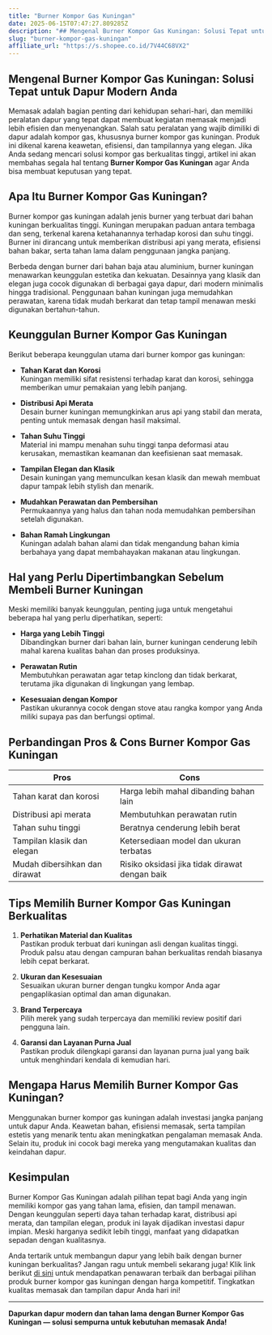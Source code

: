 ```yaml
---
title: "Burner Kompor Gas Kuningan"
date: 2025-06-15T07:47:27.809285Z
description: "## Mengenal Burner Kompor Gas Kuningan: Solusi Tepat untuk Dapur Modern Anda..."
slug: "burner-kompor-gas-kuningan"
affiliate_url: "https://s.shopee.co.id/7V44C68VX2"
---
```

## Mengenal Burner Kompor Gas Kuningan: Solusi Tepat untuk Dapur Modern Anda

Memasak adalah bagian penting dari kehidupan sehari-hari, dan memiliki peralatan dapur yang tepat dapat membuat kegiatan memasak menjadi lebih efisien dan menyenangkan. Salah satu peralatan yang wajib dimiliki di dapur adalah kompor gas, khususnya burner kompor gas kuningan. Produk ini dikenal karena keawetan, efisiensi, dan tampilannya yang elegan. Jika Anda sedang mencari solusi kompor gas berkualitas tinggi, artikel ini akan membahas segala hal tentang **Burner Kompor Gas Kuningan** agar Anda bisa membuat keputusan yang tepat.

## Apa Itu Burner Kompor Gas Kuningan?

Burner kompor gas kuningan adalah jenis burner yang terbuat dari bahan kuningan berkualitas tinggi. Kuningan merupakan paduan antara tembaga dan seng, terkenal karena ketahanannya terhadap korosi dan suhu tinggi. Burner ini dirancang untuk memberikan distribusi api yang merata, efisiensi bahan bakar, serta tahan lama dalam penggunaan jangka panjang.

Berbeda dengan burner dari bahan baja atau aluminium, burner kuningan menawarkan keunggulan estetika dan kekuatan. Desainnya yang klasik dan elegan juga cocok digunakan di berbagai gaya dapur, dari modern minimalis hingga tradisional. Penggunaan bahan kuningan juga memudahkan perawatan, karena tidak mudah berkarat dan tetap tampil menawan meski digunakan bertahun-tahun.

## Keunggulan Burner Kompor Gas Kuningan

Berikut beberapa keunggulan utama dari burner kompor gas kuningan:

- **Tahan Karat dan Korosi**  
  Kuningan memiliki sifat resistensi terhadap karat dan korosi, sehingga memberikan umur pemakaian yang lebih panjang.

- **Distribusi Api Merata**  
  Desain burner kuningan memungkinkan arus api yang stabil dan merata, penting untuk memasak dengan hasil maksimal.

- **Tahan Suhu Tinggi**  
  Material ini mampu menahan suhu tinggi tanpa deformasi atau kerusakan, memastikan keamanan dan keefisienan saat memasak.

- **Tampilan Elegan dan Klasik**  
  Desain kuningan yang memunculkan kesan klasik dan mewah membuat dapur tampak lebih stylish dan menarik.

- **Mudahkan Perawatan dan Pembersihan**  
  Permukaannya yang halus dan tahan noda memudahkan pembersihan setelah digunakan.

- **Bahan Ramah Lingkungan**  
  Kuningan adalah bahan alami dan tidak mengandung bahan kimia berbahaya yang dapat membahayakan makanan atau lingkungan.

## Hal yang Perlu Dipertimbangkan Sebelum Membeli Burner Kuningan

Meski memiliki banyak keunggulan, penting juga untuk mengetahui beberapa hal yang perlu diperhatikan, seperti:

- **Harga yang Lebih Tinggi**  
  Dibandingkan burner dari bahan lain, burner kuningan cenderung lebih mahal karena kualitas bahan dan proses produksinya.

- **Perawatan Rutin**  
  Membutuhkan perawatan agar tetap kinclong dan tidak berkarat, terutama jika digunakan di lingkungan yang lembap.

- **Kesesuaian dengan Kompor**  
  Pastikan ukurannya cocok dengan stove atau rangka kompor yang Anda miliki supaya pas dan berfungsi optimal.

## Perbandingan Pros & Cons Burner Kompor Gas Kuningan

| **Pros**                                              | **Cons**                                              |
|--------------------------------------------------------|-------------------------------------------------------|
| Tahan karat dan korosi                                | Harga lebih mahal dibanding bahan lain              |
| Distribusi api merata                                   | Membutuhkan perawatan rutin                        |
| Tahan suhu tinggi                                     | Beratnya cenderung lebih berat                       |
| Tampilan klasik dan elegan                            | Ketersediaan model dan ukuran terbatas             |
| Mudah dibersihkan dan dirawat                          | Risiko oksidasi jika tidak dirawat dengan baik    |

## Tips Memilih Burner Kompor Gas Kuningan Berkualitas

1. **Perhatikan Material dan Kualitas**  
   Pastikan produk terbuat dari kuningan asli dengan kualitas tinggi. Produk palsu atau dengan campuran bahan berkualitas rendah biasanya lebih cepat berkarat.

2. **Ukuran dan Kesesuaian**  
   Sesuaikan ukuran burner dengan tungku kompor Anda agar pengaplikasian optimal dan aman digunakan.

3. **Brand Terpercaya**  
   Pilih merek yang sudah terpercaya dan memiliki review positif dari pengguna lain.

4. **Garansi dan Layanan Purna Jual**  
   Pastikan produk dilengkapi garansi dan layanan purna jual yang baik untuk menghindari kendala di kemudian hari.

## Mengapa Harus Memilih Burner Kompor Gas Kuningan?

Menggunakan burner kompor gas kuningan adalah investasi jangka panjang untuk dapur Anda. Keawetan bahan, efisiensi memasak, serta tampilan estetis yang menarik tentu akan meningkatkan pengalaman memasak Anda. Selain itu, produk ini cocok bagi mereka yang mengutamakan kualitas dan keindahan dapur.

## Kesimpulan

Burner Kompor Gas Kuningan adalah pilihan tepat bagi Anda yang ingin memiliki kompor gas yang tahan lama, efisien, dan tampil menawan. Dengan keunggulan seperti daya tahan terhadap karat, distribusi api merata, dan tampilan elegan, produk ini layak dijadikan investasi dapur impian. Meski harganya sedikit lebih tinggi, manfaat yang didapatkan sepadan dengan kualitasnya.

Anda tertarik untuk membangun dapur yang lebih baik dengan burner kuningan berkualitas? Jangan ragu untuk membeli sekarang juga! Klik link berikut [di sini](https://s.shopee.co.id/7V44C68VX2) untuk mendapatkan penawaran terbaik dan berbagai pilihan produk burner kompor gas kuningan dengan harga kompetitif. Tingkatkan kualitas memasak dan tampilan dapur Anda hari ini!

---

**Dapurkan dapur modern dan tahan lama dengan Burner Kompor Gas Kuningan — solusi sempurna untuk kebutuhan memasak Anda!**